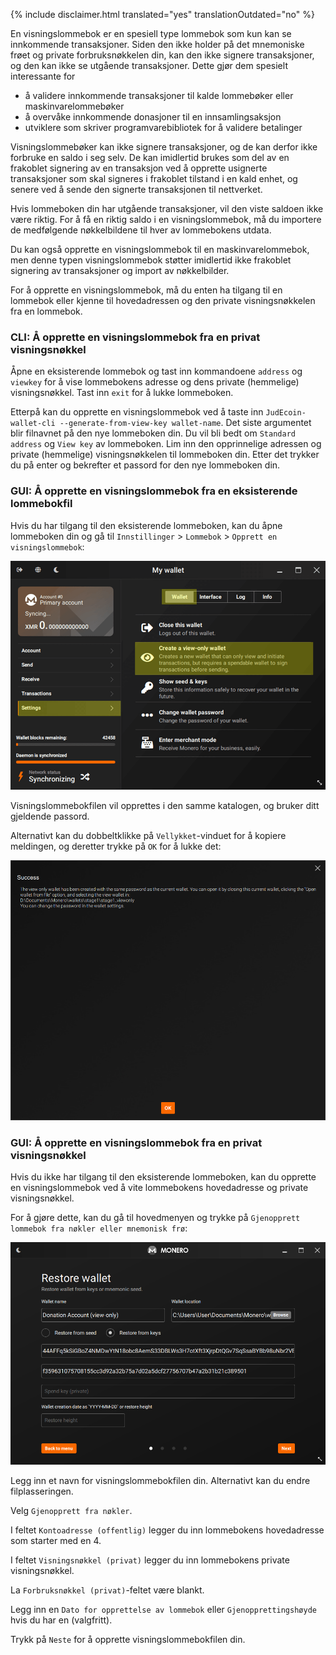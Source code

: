 {% include disclaimer.html translated="yes" translationOutdated="no" %}

En visningslommebok er en spesiell type lommebok som kun kan se innkommende transaksjoner. Siden den ikke holder på det mnemoniske frøet og private forbruksnøkkelen din, kan den ikke signere transaksjoner, og den kan ikke se utgående transaksjoner. Dette gjør dem spesielt interessante for

* å validere innkommende transaksjoner til kalde lommebøker eller maskinvarelommebøker
* å overvåke innkommende donasjoner til en innsamlingsaksjon
* utviklere som skriver programvarebibliotek for å validere betalinger

Visningslommebøker kan ikke signere transaksjoner, og de kan derfor ikke forbruke en saldo i seg selv. De kan imidlertid brukes som del av en frakoblet signering av en transaksjon ved å opprette usignerte transaksjoner som skal signeres i frakoblet tilstand i en kald enhet, og senere ved å sende den signerte transaksjonen til nettverket.

Hvis lommeboken din har utgående transaksjoner, vil den viste saldoen ikke være riktig. For å få en riktig saldo i en visningslommebok, må du importere de medfølgende nøkkelbildene til hver av lommebokens utdata.

Du kan også opprette en visningslommebok til en maskinvarelommebok, men denne typen visningslommebok støtter imidlertid ikke frakoblet signering av transaksjoner og import av nøkkelbilder.

For å opprette en visningslommebok, må du enten ha tilgang til en lommebok eller kjenne til hovedadressen og den private visningsnøkkelen fra en lommebok.

### CLI: Å opprette en visningslommebok fra en privat visningsnøkkel

Åpne en eksisterende lommebok og tast inn kommandoene `address` og `viewkey` for å vise lommebokens adresse og dens private (hemmelige) visningsnøkkel. Tast inn `exit` for å lukke lommeboken.

Etterpå kan du opprette en visningslommebok ved å taste inn `JudEcoin-wallet-cli --generate-from-view-key wallet-name`. Det siste argumentet blir filnavnet på den nye lommeboken din. Du vil bli bedt om `Standard address` og `View key` av lommeboken. Lim inn den opprinnelige adressen og private (hemmelige) visningsnøkkelen til lommeboken din. Etter det trykker du på enter og bekrefter et passord for den nye lommeboken din.

### GUI: Å opprette en visningslommebok fra en eksisterende lommebokfil

Hvis du har tilgang til den eksisterende lommeboken, kan du åpne lommeboken din og gå til `Innstillinger` > `Lommebok` > `Opprett en visningslommebok`:

![Settings](/img/resources/user-guides/en/view-only/settings.png)

Visningslommebokfilen vil opprettes i den samme katalogen, og bruker ditt gjeldende passord.

Alternativt kan du dobbeltklikke på `Vellykket`-vinduet for å kopiere meldingen, og deretter trykke på `OK` for å lukke det:

![Success](/img/resources/user-guides/en/view-only/Success.png)

### GUI: Å opprette en visningslommebok fra en privat visningsnøkkel

Hvis du ikke har tilgang til den eksisterende lommeboken, kan du opprette en visningslommebok ved å vite lommebokens hovedadresse og private visningsnøkkel.

For å gjøre dette, kan du gå til hovedmenyen og trykke på `Gjenopprett lommebok fra nøkler eller mnemonisk frø`:

![restore-view-only](/img/resources/user-guides/en/view-only/restore-view-only.png)

Legg inn et navn for visningslommebokfilen din. Alternativt kan du endre filplasseringen.

Velg `Gjenopprett fra nøkler`.

I feltet `Kontoadresse (offentlig)` legger du inn lommebokens hovedadresse som starter med en 4.

I feltet `Visningsnøkkel (privat)` legger du inn lommebokens private visningsnøkkel.

La `Forbruksnøkkel (privat)`-feltet være blankt.

Legg inn en `Dato for opprettelse av lommebok` eller `Gjenopprettingshøyde` hvis du har en (valgfritt).

Trykk på `Neste` for å opprette visningslommebokfilen din.
